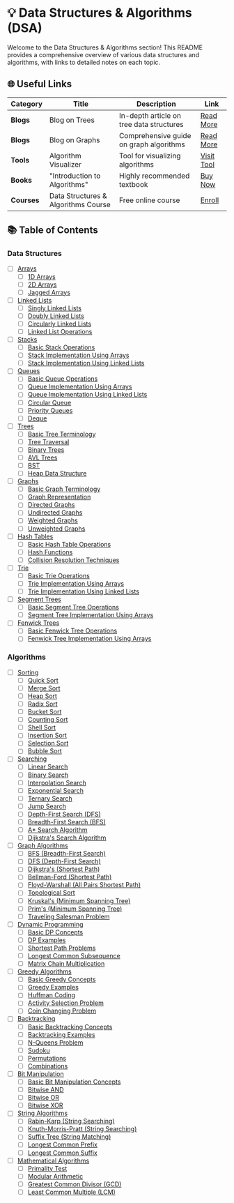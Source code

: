 # 💡 Data Structures & Algorithms (DSA)

Welcome to the Data Structures & Algorithms section! This README provides a comprehensive overview of various data structures and algorithms, with links to detailed notes on each topic.

## 🌐 Useful Links

| Category        | Title                            | Description                        | Link                                               |
|-----------------|----------------------------------|------------------------------------|---------------------------------------------------|
| **Blogs**       | Blog on Trees                    | In-depth article on tree data structures | [Read More](https://example.com/tree-blog)       |
| **Blogs**       | Blog on Graphs                   | Comprehensive guide on graph algorithms | [Read More](https://example.com/graph-blog)      |
| **Tools**       | Algorithm Visualizer             | Tool for visualizing algorithms     | [Visit Tool](https://example.com/algorithm-visualizer) |
| **Books**       | "Introduction to Algorithms"     | Highly recommended textbook         | [Buy Now](https://example.com/algorithms-book)    |
| **Courses**     | Data Structures & Algorithms Course | Free online course                  | [Enroll](https://example.com/online-course)      |

## 📚 Table of Contents

### Data Structures
- [ ] [Arrays](./Arrays/README.md)
  - [ ] [1D Arrays](./Arrays/1D_Arrays.md)
  - [ ] [2D Arrays](./Arrays/2D_Arrays.md)
  - [ ] [Jagged Arrays](./Arrays/Jagged_Arrays.md)
- [ ] [Linked Lists](./LinkedLists/README.md)
  - [ ] [Singly Linked Lists](./LinkedLists/Singly_Linked_Lists.md)
  - [ ] [Doubly Linked Lists](./LinkedLists/Doubly_Linked_Lists.md)
  - [ ] [Circularly Linked Lists](./LinkedLists/Circularly_Linked_Lists.md)
  - [ ] [Linked List Operations](./LinkedLists/Linked_List_Operations.md)
- [ ] [Stacks](./Stacks/README.md)
  - [ ] [Basic Stack Operations](./Stacks/Basic_Stack_Operations.md)
  - [ ] [Stack Implementation Using Arrays](./Stacks/Stack_Implementation_Arrays.md)
  - [ ] [Stack Implementation Using Linked Lists](./Stacks/Stack_Implementation_Linked_Lists.md)
- [ ] [Queues](./Queues/README.md)
  - [ ] [Basic Queue Operations](./Queues/Basic_Queue_Operations.md)
  - [ ] [Queue Implementation Using Arrays](./Queues/Queue_Implementation_Arrays.md)
  - [ ] [Queue Implementation Using Linked Lists](./Queues/Queue_Implementation_Linked_Lists.md)
  - [ ] [Circular Queue](./Queues/Circular_Queue.md)
  - [ ] [Priority Queues](./Queues/Priority_Queues.md)
  - [ ] [Deque](./Queues/Deque.md)
- [ ] [Trees](./Trees/README.md)
  - [ ] [Basic Tree Terminology](./Trees/Basic_Tree_Terminology.md)
  - [ ] [Tree Traversal](./Trees/Tree_Traversal.md)
  - [ ] [Binary Trees](./Trees/Binary_Trees.md)
  - [ ] [AVL Trees](./Trees/AVL_Trees.md)
  - [ ] [BST](./Trees/BST.md)
  - [ ] [Heap Data Structure](./Trees/Heap_Data_Structure.md)
- [ ] [Graphs](./Graphs/README.md)
  - [ ] [Basic Graph Terminology](./Graphs/Basic_Graph_Terminology.md)
  - [ ] [Graph Representation](./Graphs/Graph_Representation.md)
  - [ ] [Directed Graphs](./Graphs/Directed_Graphs.md)
  - [ ] [Undirected Graphs](./Graphs/Undirected_Graphs.md)
  - [ ] [Weighted Graphs](./Graphs/Weighted_Graphs.md)
  - [ ] [Unweighted Graphs](./Graphs/Unweighted_Graphs.md)
- [ ] [Hash Tables](./HashTables/README.md)
  - [ ] [Basic Hash Table Operations](./HashTables/Basic_Hash_Table_Operations.md)
  - [ ] [Hash Functions](./HashTables/Hash_Functions.md)
  - [ ] [Collision Resolution Techniques](./HashTables/Collision_Resolution_Techniques.md)
- [ ] [Trie](./Trie/README.md)
  - [ ] [Basic Trie Operations](./Trie/Basic_Trie_Operations.md)
  - [ ] [Trie Implementation Using Arrays](./Trie/Trie_Implementation_Arrays.md)
  - [ ] [Trie Implementation Using Linked Lists](./Trie/Trie_Implementation_Linked_Lists.md)
- [ ] [Segment Trees](./SegmentTrees/README.md)
  - [ ] [Basic Segment Tree Operations](./SegmentTrees/Basic_Segment_Tree_Operations.md)
  - [ ] [Segment Tree Implementation Using Arrays](./SegmentTrees/Segment_Tree_Implementation_Arrays.md)
- [ ] [Fenwick Trees](./FenwickTrees/README.md)
  - [ ] [Basic Fenwick Tree Operations](./FenwickTrees/Basic_Fenwick_Tree_Operations.md)
  - [ ] [Fenwick Tree Implementation Using Arrays](./FenwickTrees/Fenwick_Tree_Implementation_Arrays.md)

### Algorithms
- [ ] [Sorting](./Sorting/README.md)
  - [ ] [Quick Sort](./Sorting/Quick_Sort.md)
  - [ ] [Merge Sort](./Sorting/Merge_Sort.md)
  - [ ] [Heap Sort](./Sorting/Heap_Sort.md)
  - [ ] [Radix Sort](./Sorting/Radix_Sort.md)
  - [ ] [Bucket Sort](./Sorting/Bucket_Sort.md)
  - [ ] [Counting Sort](./Sorting/Counting_Sort.md)
  - [ ] [Shell Sort](./Sorting/Shell_Sort.md)
  - [ ] [Insertion Sort](./Sorting/Insertion_Sort.md)
  - [ ] [Selection Sort](./Sorting/Selection_Sort.md)
  - [ ] [Bubble Sort](./Sorting/Bubble_Sort.md)
- [ ] [Searching](./Searching/README.md)
  - [ ] [Linear Search](./Searching/Linear_Search.md)
  - [ ] [Binary Search](./Searching/Binary_Search.md)
  - [ ] [Interpolation Search](./Searching/Interpolation_Search.md)
  - [ ] [Exponential Search](./Searching/Exponential_Search.md)
  - [ ] [Ternary Search](./Searching/Ternary_Search.md)
  - [ ] [Jump Search](./Searching/Jump_Search.md)
  - [ ] [Depth-First Search (DFS)](./Searching/DFS.md)
  - [ ] [Breadth-First Search (BFS)](./Searching/BFS.md)
  - [ ] [A* Search Algorithm](./Searching/A_Star_Search.md)
  - [ ] [Dijkstra's Search Algorithm](./Searching/Dijkstras_Search.md)
- [ ] [Graph Algorithms](./GraphAlgorithms/README.md)
  - [ ] [BFS (Breadth-First Search)](./GraphAlgorithms/BFS.md)
  - [ ] [DFS (Depth-First Search)](./GraphAlgorithms/DFS.md)
  - [ ] [Dijkstra's (Shortest Path)](./GraphAlgorithms/Dijkstras_Shortest_Path.md)
  - [ ] [Bellman-Ford (Shortest Path)](./GraphAlgorithms/Bellman_Ford_Shortest_Path.md)
  - [ ] [Floyd-Warshall (All Pairs Shortest Path)](./GraphAlgorithms/Floyd_Warshall_All_Pairs_Shortest_Path.md)
  - [ ] [Topological Sort](./GraphAlgorithms/Topological_Sort.md)
  - [ ] [Kruskal's (Minimum Spanning Tree)](./GraphAlgorithms/Kruskals_Minimum_Spanning_Tree.md)
  - [ ] [Prim's (Minimum Spanning Tree)](./GraphAlgorithms/Prims_Minimum_Spanning_Tree.md)
  - [ ] [Traveling Salesman Problem](./GraphAlgorithms/Traveling_Salesman_Problem.md)
- [ ] [Dynamic Programming](./DynamicProgramming/README.md)
  - [ ] [Basic DP Concepts](./DynamicProgramming/Basic_DP_Concepts.md)
  - [ ] [DP Examples](./DynamicProgramming/DP_Examples.md)
  - [ ] [Shortest Path Problems](./DynamicProgramming/Shortest_Path_Problems.md)
  - [ ] [Longest Common Subsequence](./DynamicProgramming/Longest_Common_Subsequence.md)
  - [ ] [Matrix Chain Multiplication](./DynamicProgramming/Matrix_Chain_Multiplication.md)
- [ ] [Greedy Algorithms](./GreedyAlgorithms/README.md)
  - [ ] [Basic Greedy Concepts](./GreedyAlgorithms/Basic_Greedy_Concepts.md)
  - [ ] [Greedy Examples](./GreedyAlgorithms/Greedy_Examples.md)
  - [ ] [Huffman Coding](./GreedyAlgorithms/Huffman_Coding.md)
  - [ ] [Activity Selection Problem](./GreedyAlgorithms/Activity_Selection_Problem.md)
  - [ ] [Coin Changing Problem](./GreedyAlgorithms/Coin_Changing_Problem.md)
- [ ] [Backtracking](./Backtracking/README.md)
  - [ ] [Basic Backtracking Concepts](./Backtracking/Basic_Backtracking_Concepts.md)
  - [ ] [Backtracking Examples](./Backtracking/Backtracking_Examples.md)
  - [ ] [N-Queens Problem](./Backtracking/N_Queens_Problem.md)
  - [ ] [Sudoku](./Backtracking/Sudoku.md)
  - [ ] [Permutations](./Backtracking/Permutations.md)
  - [ ] [Combinations](./Backtracking/Combinations.md)
- [ ] [Bit Manipulation](./BitManipulation/README.md)
  - [ ] [Basic Bit Manipulation Concepts](./BitManipulation/Basic_Bit_Manipulation_Concepts.md)
  - [ ] [Bitwise AND](./BitManipulation/Bitwise_AND.md)
  - [ ] [Bitwise OR](./BitManipulation/Bitwise_OR.md)
  - [ ] [Bitwise XOR](./BitManipulation/Bitwise_XOR.md)
- [ ] [String Algorithms](./StringAlgorithms/README.md)
  - [ ] [Rabin-Karp (String Searching)](./StringAlgorithms/Rabin_Karp.md)
  - [ ] [Knuth-Morris-Pratt (String Searching)](./StringAlgorithms/Knuth_Morris_Pratt.md)
  - [ ] [Suffix Tree (String Matching)](./StringAlgorithms/Suffix_Tree.md)
  - [ ] [Longest Common Prefix](./StringAlgorithms/Longest_Common_Prefix.md)
  - [ ] [Longest Common Suffix](./StringAlgorithms/Longest_Common_Suffix.md)
- [ ] [Mathematical Algorithms](./MathematicalAlgorithms/README.md)
  - [ ] [Primality Test](./MathematicalAlgorithms/Primality_Test.md)
  - [ ] [Modular Arithmetic](./MathematicalAlgorithms/Modular_Arithmetic.md)
  - [ ] [Greatest Common Divisor (GCD)](./MathematicalAlgorithms/Greatest_Common_Divisor.md)
  - [ ] [Least Common Multiple (LCM)](./MathematicalAlgorithms/Least_Common_Multiple.md)
